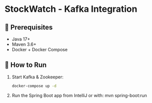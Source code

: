# StockWatch - Kafka Integration

## 🔧 Prerequisites

- Java 17+
- Maven 3.6+
- Docker + Docker Compose

## 🚀 How to Run

1. Start Kafka & Zookeeper:
   ```bash
   docker-compose up -d


2. Run the Spring Boot app from IntelliJ or with:
mvn spring-boot:run
